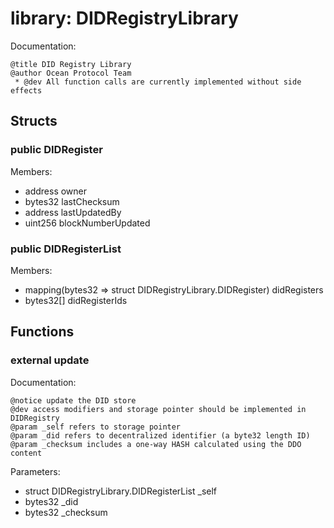 
# library: DIDRegistryLibrary

Documentation:
```
@title DID Registry Library
@author Ocean Protocol Team
 * @dev All function calls are currently implemented without side effects
```

## Structs

### public DIDRegister
Members:
* address owner
* bytes32 lastChecksum
* address lastUpdatedBy
* uint256 blockNumberUpdated

### public DIDRegisterList
Members:
* mapping(bytes32 => struct DIDRegistryLibrary.DIDRegister) didRegisters
* bytes32[] didRegisterIds

## Functions

### external update

Documentation:

```
@notice update the DID store
@dev access modifiers and storage pointer should be implemented in DIDRegistry
@param _self refers to storage pointer
@param _did refers to decentralized identifier (a byte32 length ID)
@param _checksum includes a one-way HASH calculated using the DDO content
```
Parameters:
* struct DIDRegistryLibrary.DIDRegisterList _self
* bytes32 _did
* bytes32 _checksum
